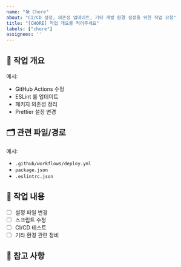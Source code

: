 ```yaml
---
name: "🛠 Chore"
about: "CI/CD 설정, 의존성 업데이트, 기타 개발 환경 설정을 위한 작업 요청"
title: "[CHORE] 작업 개요를 적어주세요"
labels: ["chore"]
assignees: ''
---
```


## 📌 작업 개요
<!-- 작업 목적과 범위를 간단히 적어주세요 -->
예시:
- GitHub Actions 수정
- ESLint 룰 업데이트
- 패키지 의존성 정리
- Prettier 설정 변경

## 🗂 관련 파일/경로
<!-- 변경이 필요한 파일이나 폴더 경로를 구체적으로 명시해주세요 -->
예시:
- `.github/workflows/deploy.yml`
- `package.json`
- `.eslintrc.json`

## 🔧 작업 내용
- [ ] 설정 파일 변경
- [ ] 스크립트 수정
- [ ] CI/CD 테스트
- [ ] 기타 환경 관련 정비

## 💬 참고 사항
<!-- 추가로 공유하고 싶은 사항이나 고려해야 할 점이 있다면 적어주세요 -->